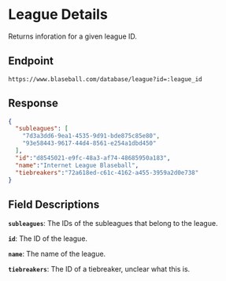 # League Details

Returns inforation for a given league ID.

## Endpoint

`https://www.blaseball.com/database/league?id=:league_id`

## Response

```json
{
  "subleagues": [
    "7d3a3dd6-9ea1-4535-9d91-bde875c85e80",
    "93e58443-9617-44d4-8561-e254a1dbd450"
  ],
  "id":"d8545021-e9fc-48a3-af74-48685950a183",
  "name":"Internet League Blaseball",
  "tiebreakers":"72a618ed-c61c-4162-a455-3959a2d0e738"
}
```

## Field Descriptions

**`subleagues`**: The IDs of the subleagues that belong to the league.

**`id`**: The ID of the league.

**`name`**: The name of the league.

**`tiebreakers`**: The ID of a tiebreaker, unclear what this is.